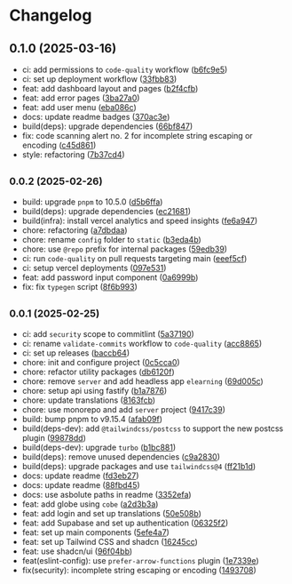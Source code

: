 # Changelog

## 0.1.0 (2025-03-16)

* ci: add permissions to `code-quality` workflow ([b6fc9e5](https://github.com/joint-it/glore/commit/b6fc9e5))
* ci: set up deployment workflow ([33fbb83](https://github.com/joint-it/glore/commit/33fbb83))
* feat: add dashboard layout and pages ([b2f4cfb](https://github.com/joint-it/glore/commit/b2f4cfb))
* feat: add error pages ([3ba27a0](https://github.com/joint-it/glore/commit/3ba27a0))
* feat: add user menu ([eba086c](https://github.com/joint-it/glore/commit/eba086c))
* docs: update readme badges ([370ac3e](https://github.com/joint-it/glore/commit/370ac3e))
* build(deps): upgrade dependencies ([66bf847](https://github.com/joint-it/glore/commit/66bf847))
* fix: code scanning alert no. 2 for incomplete string escaping or encoding ([c45d861](https://github.com/joint-it/glore/commit/c45d861))
* style: refactoring ([7b37cd4](https://github.com/joint-it/glore/commit/7b37cd4))

## <small>0.0.2 (2025-02-26)</small>

* build: upgrade `pnpm` to 10.5.0 ([d5b6ffa](https://github.com/joint-it/glore/commit/d5b6ffa))
* build(deps): upgrade dependencies ([ec21681](https://github.com/joint-it/glore/commit/ec21681))
* build(infra): install vercel analytics and speed insights ([fe6a947](https://github.com/joint-it/glore/commit/fe6a947))
* chore: refactoring ([a7dbdaa](https://github.com/joint-it/glore/commit/a7dbdaa))
* chore: rename `config` folder to `static` ([b3eda4b](https://github.com/joint-it/glore/commit/b3eda4b))
* chore: use `@repo` prefix for internal packages ([59edb39](https://github.com/joint-it/glore/commit/59edb39))
* ci: run `code-quality` on pull requests targeting main ([eeef5cf](https://github.com/joint-it/glore/commit/eeef5cf))
* ci: setup vercel deployments ([097e531](https://github.com/joint-it/glore/commit/097e531))
* feat: add password input component ([0a6999b](https://github.com/joint-it/glore/commit/0a6999b))
* fix: fix `typegen` script ([8f6b993](https://github.com/joint-it/glore/commit/8f6b993))

## <small>0.0.1 (2025-02-25)</small>

* ci: add `security` scope to commitlint ([5a37190](https://github.com/joint-it/glore/commit/5a37190))
* ci: rename `validate-commits` workflow to `code-quality` ([acc8865](https://github.com/joint-it/glore/commit/acc8865))
* ci: set up releases ([baccb64](https://github.com/joint-it/glore/commit/baccb64))
* chore: init and configure project ([0c5cca0](https://github.com/joint-it/glore/commit/0c5cca0))
* chore: refactor utility packages ([db6120f](https://github.com/joint-it/glore/commit/db6120f))
* chore: remove `server` and add headless app `elearning` ([69d005c](https://github.com/joint-it/glore/commit/69d005c))
* chore: setup api using fastify ([b1a7876](https://github.com/joint-it/glore/commit/b1a7876))
* chore: update translations ([8163fcb](https://github.com/joint-it/glore/commit/8163fcb))
* chore: use monorepo and add `server` project ([9417c39](https://github.com/joint-it/glore/commit/9417c39))
* build: bump pnpm to v9.15.4 ([afab09f](https://github.com/joint-it/glore/commit/afab09f))
* build(deps-dev): add `@tailwindcss/postcss` to support the new postcss plugin ([99878dd](https://github.com/joint-it/glore/commit/99878dd))
* build(deps-dev): upgrade `turbo` ([b1bc881](https://github.com/joint-it/glore/commit/b1bc881))
* build(deps): remove unused dependencies ([c9a2830](https://github.com/joint-it/glore/commit/c9a2830))
* build(deps): upgrade packages and use `tailwindcss@4` ([ff21b1d](https://github.com/joint-it/glore/commit/ff21b1d))
* docs: update readme ([fd3eb27](https://github.com/joint-it/glore/commit/fd3eb27))
* docs: update readme ([88fbd45](https://github.com/joint-it/glore/commit/88fbd45))
* docs: use asbolute paths in readme ([3352efa](https://github.com/joint-it/glore/commit/3352efa))
* feat: add globe using `cobe` ([a2d3b3a](https://github.com/joint-it/glore/commit/a2d3b3a))
* feat: add login and set up translations ([50e508b](https://github.com/joint-it/glore/commit/50e508b))
* feat: add Supabase and set up authentication ([06325f2](https://github.com/joint-it/glore/commit/06325f2))
* feat: set up main components ([5efe4a7](https://github.com/joint-it/glore/commit/5efe4a7))
* feat: set up Tailwind CSS and shadcn ([16245cc](https://github.com/joint-it/glore/commit/16245cc))
* feat: use shadcn/ui ([96f04bb](https://github.com/joint-it/glore/commit/96f04bb))
* feat(eslint-config): use `prefer-arrow-functions` plugin ([1e7339e](https://github.com/joint-it/glore/commit/1e7339e))
* fix(security): incomplete string escaping or encoding ([1493708](https://github.com/joint-it/glore/commit/1493708))
